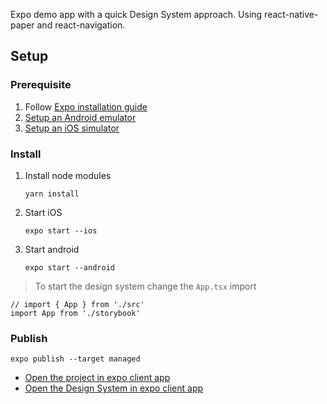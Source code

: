Expo demo app with a quick Design System approach. Using react-native-paper and react-navigation.

## Setup

### Prerequisite

1. Follow [Expo installation guide](https://docs.expo.io/versions/latest/get-started/installation)
1. [Setup an Android emulator](https://docs.expo.io/versions/latest/workflow/android-studio-emulator/)
1. [Setup an iOS simulator](https://docs.expo.io/versions/latest/workflow/ios-simulator/)

### Install

1. Install node modules

    ```shell
    yarn install
    ```

1. Start iOS

    ```shell
    expo start --ios
    ```

1. Start android

    ```shell
    expo start --android
    ```

> To start the design system change the `App.tsx` import

```
// import { App } from './src'
import App from './storybook'
```

### Publish

```
expo publish --target managed
```

-   [Open the project in expo client app](https://expo.io/@kimak/contracts)
-   [Open the Design System in expo client app](https://expo.io/@kimak/contracts?release-channel=designsystem)

